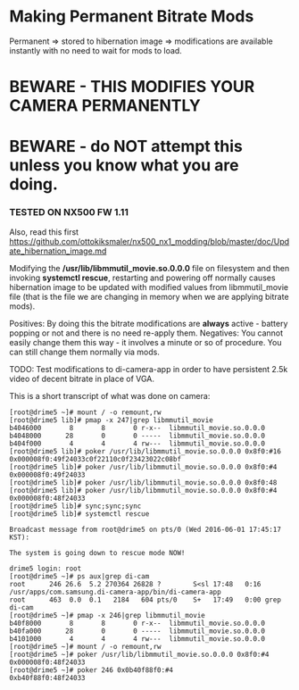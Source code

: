# Making Permanent Bitrate Mods

Permanent => stored to hibernation image => modifications are available instantly with no need to wait for mods to load.

# BEWARE - THIS MODIFIES YOUR CAMERA PERMANENTLY 
# BEWARE - do NOT attempt this unless you know what you are doing.
### TESTED ON NX500 FW 1.11

Also, read this first https://github.com/ottokiksmaler/nx500_nx1_modding/blob/master/doc/Update_hibernation_image.md

Modifying the **/usr/lib/libmmutil_movie.so.0.0.0** file on filesystem and then invoking **systemctl rescue**, restarting and powering off normally causes hibernation image to be updated with modified values from libmmutil_movie file (that is the file we are changing in memory when we are applying bitrate mods).

Positives: By doing this the bitrate modifications are **always** active - battery popping or not and there is no need re-apply them.
Negatives: You cannot easily change them this way - it involves a minute or so of procedure. You can still change them normally via mods.

TODO: Test modifications to di-camera-app in order to have persistent 2.5k video of decent bitrate in place of VGA.

This is a short transcript of what was done on camera:

```
[root@drime5 ~]# mount / -o remount,rw
[root@drime5 lib]# pmap -x 247|grep libmmutil_movie
b4046000       8       8       0 r-x--  libmmutil_movie.so.0.0.0
b4048000      28       0       0 -----  libmmutil_movie.so.0.0.0
b404f000       4       4       4 rw---  libmmutil_movie.so.0.0.0
[root@drime5 lib]# poker /usr/lib/libmmutil_movie.so.0.0.0 0x8f0:#16     
0x000008f0:49f24033c0f22110c0f23423022c08bf
[root@drime5 lib]# poker /usr/lib/libmmutil_movie.so.0.0.0 0x8f0:#4 
0x000008f0:49f24033
[root@drime5 lib]# poker /usr/lib/libmmutil_movie.so.0.0.0 0x8f0:48
[root@drime5 lib]# poker /usr/lib/libmmutil_movie.so.0.0.0 0x8f0:#4
0x000008f0:48f24033
[root@drime5 lib]# sync;sync;sync                                      
[root@drime5 lib]# systemctl rescue

Broadcast message from root@drime5 on pts/0 (Wed 2016-06-01 17:45:17 KST):

The system is going down to rescue mode NOW!

drime5 login: root
[root@drime5 ~]# ps aux|grep di-cam
root      246 26.6  5.2 270364 26828 ?        S<sl 17:48   0:16 /usr/apps/com.samsung.di-camera-app/bin/di-camera-app
root      463  0.0  0.1   2184   604 pts/0    S+   17:49   0:00 grep di-cam
[root@drime5 ~]# pmap -x 246|grep libmmutil_movie
b40f8000       8       8       0 r-x--  libmmutil_movie.so.0.0.0
b40fa000      28       0       0 -----  libmmutil_movie.so.0.0.0
b4101000       4       4       4 rw---  libmmutil_movie.so.0.0.0
[root@drime5 ~]# mount / -o remount,rw
[root@drime5 ~]# poker /usr/lib/libmmutil_movie.so.0.0.0 0x8f0:#4
0x000008f0:48f24033
[root@drime5 ~]# poker 246 0x0b40f88f0:#4                        
0xb40f88f0:48f24033
```
